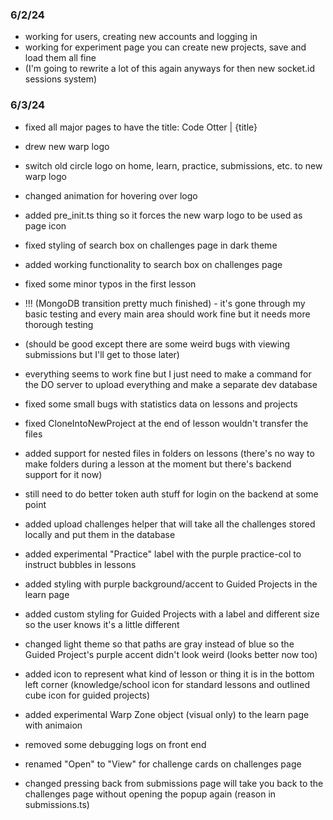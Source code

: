 ### 6/2/24
- working for users, creating new accounts and logging in
- working for experiment page you can create new projects, save and load them all fine
- (I'm going to rewrite a lot of this again anyways for then new socket.id sessions system)

### 6/3/24
- fixed all major pages to have the title: Code Otter | {title}
- drew new warp logo
- switch old circle logo on home, learn, practice, submissions, etc. to new warp logo
- changed animation for hovering over logo
- added pre_init.ts thing so it forces the new warp logo to be used as page icon
- fixed styling of search box on challenges page in dark theme
- added working functionality to search box on challenges page
- fixed some minor typos in the first lesson

- !!! (MongoDB transition pretty much finished) - it's gone through my basic testing and every main area should work fine but it needs more thorough testing
- (should be good except there are some weird bugs with viewing submissions but I'll get to those later)
- everything seems to work fine but I just need to make a command for the DO server to upload everything and make a separate dev database
- fixed some small bugs with statistics data on lessons and projects
- fixed CloneIntoNewProject at the end of lesson wouldn't transfer the files
- added support for nested files in folders on lessons (there's no way to make folders during a lesson at the moment but there's backend support for it now)
- still need to do better token auth stuff for login on the backend at some point
- added upload challenges helper that will take all the challenges stored locally and put them in the database

- added experimental "Practice" label with the purple practice-col to instruct bubbles in lessons
- added styling with purple background/accent to Guided Projects in the learn page
- added custom styling for Guided Projects with a label and different size so the user knows it's a little different
- changed light theme so that paths are gray instead of blue so the Guided Project's purple accent didn't look weird (looks better now too)
- added icon to represent what kind of lesson or thing it is in the bottom left corner (knowledge/school icon for standard lessons and outlined cube icon for guided projects)
- added experimental Warp Zone object (visual only) to the learn page with animaion
- removed some debugging logs on front end
- renamed "Open" to "View" for challenge cards on challenges page
- changed pressing back from submissions page will take you back to the challenges page without opening the popup again (reason in submissions.ts)